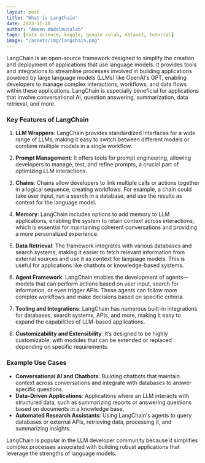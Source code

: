 ```yaml
---
layout: post
title: "What is LangChain"
date: 2023-11-10
author: "Ameen Abdelmutalab"
tags: [data science, kaggle, google colab, dataset, tutorial]
image: "/assets/img/langchain.png"
---
```

LangChain is an open-source framework designed to simplify the creation and deployment of applications that use language models. It provides tools and integrations to streamline processes involved in building applications powered by large language models (LLMs) like OpenAI's GPT, enabling developers to manage complex interactions, workflows, and data flows within these applications. LangChain is especially beneficial for applications that involve conversational AI, question answering, summarization, data retrieval, and more.

### Key Features of LangChain
1. **LLM Wrappers**: LangChain provides standardized interfaces for a wide range of LLMs, making it easy to switch between different models or combine multiple models in a single workflow.

2. **Prompt Management**: It offers tools for prompt engineering, allowing developers to manage, test, and refine prompts, a crucial part of optimizing LLM interactions.

3. **Chains**: Chains allow developers to link multiple calls or actions together in a logical sequence, creating workflows. For example, a chain could take user input, run a search in a database, and use the results as context for the language model.

4. **Memory**: LangChain includes options to add memory to LLM applications, enabling the system to retain context across interactions, which is essential for maintaining coherent conversations and providing a more personalized experience.

5. **Data Retrieval**: The framework integrates with various databases and search systems, making it easier to fetch relevant information from external sources and use it as context for language models. This is useful for applications like chatbots or knowledge-based systems.

6. **Agent Framework**: LangChain enables the development of agents—models that can perform actions based on user input, search for information, or even trigger APIs. These agents can follow more complex workflows and make decisions based on specific criteria.

7. **Tooling and Integrations**: LangChain has numerous built-in integrations for databases, search systems, APIs, and more, making it easy to expand the capabilities of LLM-based applications.

8. **Customizability and Extensibility**: It’s designed to be highly customizable, with modules that can be extended or replaced depending on specific requirements.

### Example Use Cases
- **Conversational AI and Chatbots**: Building chatbots that maintain context across conversations and integrate with databases to answer specific questions.
- **Data-Driven Applications**: Applications where an LLM interacts with structured data, such as summarizing reports or answering questions based on documents in a knowledge base.
- **Automated Research Assistants**: Using LangChain's agents to query databases or external APIs, retrieving data, processing it, and summarizing insights.
  
LangChain is popular in the LLM developer community because it simplifies complex processes associated with building robust applications that leverage the strengths of language models.
